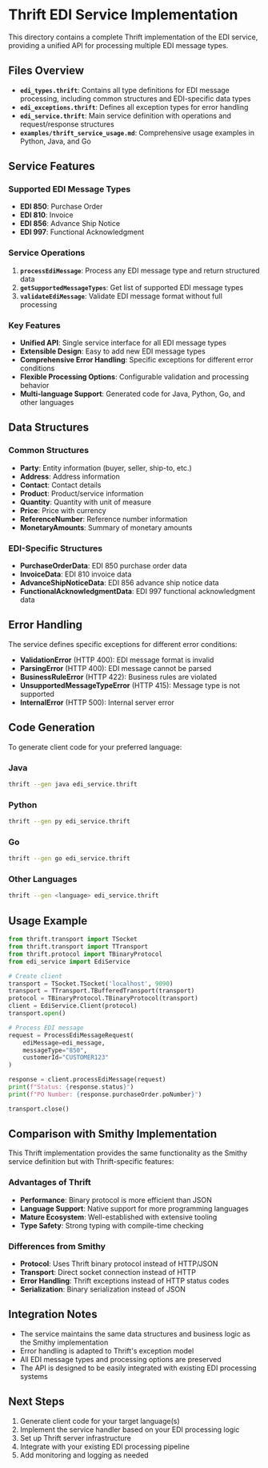 # Thrift EDI Service Implementation

This directory contains a complete Thrift implementation of the EDI service, providing a unified API for processing multiple EDI message types.

## Files Overview

- **`edi_types.thrift`**: Contains all type definitions for EDI message processing, including common structures and EDI-specific data types
- **`edi_exceptions.thrift`**: Defines all exception types for error handling
- **`edi_service.thrift`**: Main service definition with operations and request/response structures
- **`examples/thrift_service_usage.md`**: Comprehensive usage examples in Python, Java, and Go

## Service Features

### Supported EDI Message Types
- **EDI 850**: Purchase Order
- **EDI 810**: Invoice
- **EDI 856**: Advance Ship Notice
- **EDI 997**: Functional Acknowledgment

### Service Operations
1. **`processEdiMessage`**: Process any EDI message type and return structured data
2. **`getSupportedMessageTypes`**: Get list of supported EDI message types
3. **`validateEdiMessage`**: Validate EDI message format without full processing

### Key Features
- **Unified API**: Single service interface for all EDI message types
- **Extensible Design**: Easy to add new EDI message types
- **Comprehensive Error Handling**: Specific exceptions for different error conditions
- **Flexible Processing Options**: Configurable validation and processing behavior
- **Multi-language Support**: Generated code for Java, Python, Go, and other languages

## Data Structures

### Common Structures
- **Party**: Entity information (buyer, seller, ship-to, etc.)
- **Address**: Address information
- **Contact**: Contact details
- **Product**: Product/service information
- **Quantity**: Quantity with unit of measure
- **Price**: Price with currency
- **ReferenceNumber**: Reference number information
- **MonetaryAmounts**: Summary of monetary amounts

### EDI-Specific Structures
- **PurchaseOrderData**: EDI 850 purchase order data
- **InvoiceData**: EDI 810 invoice data
- **AdvanceShipNoticeData**: EDI 856 advance ship notice data
- **FunctionalAcknowledgmentData**: EDI 997 functional acknowledgment data

## Error Handling

The service defines specific exceptions for different error conditions:

- **ValidationError** (HTTP 400): EDI message format is invalid
- **ParsingError** (HTTP 400): EDI message cannot be parsed
- **BusinessRuleError** (HTTP 422): Business rules are violated
- **UnsupportedMessageTypeError** (HTTP 415): Message type is not supported
- **InternalError** (HTTP 500): Internal server error

## Code Generation

To generate client code for your preferred language:

### Java
```bash
thrift --gen java edi_service.thrift
```

### Python
```bash
thrift --gen py edi_service.thrift
```

### Go
```bash
thrift --gen go edi_service.thrift
```

### Other Languages
```bash
thrift --gen <language> edi_service.thrift
```

## Usage Example

```python
from thrift.transport import TSocket
from thrift.transport import TTransport
from thrift.protocol import TBinaryProtocol
from edi_service import EdiService

# Create client
transport = TSocket.TSocket('localhost', 9090)
transport = TTransport.TBufferedTransport(transport)
protocol = TBinaryProtocol.TBinaryProtocol(transport)
client = EdiService.Client(protocol)
transport.open()

# Process EDI message
request = ProcessEdiMessageRequest(
    ediMessage=edi_message,
    messageType="850",
    customerId="CUSTOMER123"
)

response = client.processEdiMessage(request)
print(f"Status: {response.status}")
print(f"PO Number: {response.purchaseOrder.poNumber}")

transport.close()
```

## Comparison with Smithy Implementation

This Thrift implementation provides the same functionality as the Smithy service definition but with Thrift-specific features:

### Advantages of Thrift
- **Performance**: Binary protocol is more efficient than JSON
- **Language Support**: Native support for more programming languages
- **Mature Ecosystem**: Well-established with extensive tooling
- **Type Safety**: Strong typing with compile-time checking

### Differences from Smithy
- **Protocol**: Uses Thrift binary protocol instead of HTTP/JSON
- **Transport**: Direct socket connection instead of HTTP
- **Error Handling**: Thrift exceptions instead of HTTP status codes
- **Serialization**: Binary serialization instead of JSON

## Integration Notes

- The service maintains the same data structures and business logic as the Smithy implementation
- Error handling is adapted to Thrift's exception model
- All EDI message types and processing options are preserved
- The API is designed to be easily integrated with existing EDI processing systems

## Next Steps

1. Generate client code for your target language(s)
2. Implement the service handler based on your EDI processing logic
3. Set up Thrift server infrastructure
4. Integrate with your existing EDI processing pipeline
5. Add monitoring and logging as needed
